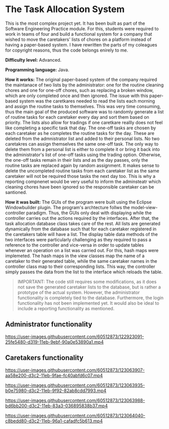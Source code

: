 # The Task Allocation System
This is the most complex project yet. It has been built as part of the Software Engineering Practice module. For this, students were required to work in teams of four and build a functional system for a company that wished to move the caretakers' lists of chores on a platform instead of having a paper-based system. I have rewritten the parts of my coleagues for copyright reasons, thus the code belongs enirely to me.  

**Difficulty level:** Advanced. 

**Programming language:** Java.

**How it works:** The original paper-based system of the company required the maintanace of two lists by the administrator: one for the routine cleaning chores and one for one-off chores, such as replacing a broken window, which are only completed once and then ignored. The issue with this paper-based system was the caretkares needed to read the lists each morning and assign the routine tasks to themselves. This was very time consuming, thus the main goal of the produced software was to randomly generate a list of routine tasks for each caretaker every day and sort them based on priority. The lists also allow for tradings if one caretkare reallly does not feel like completing a specific task that day. The one-off tasks are chosen by each caretaker as he completes the routine tasks for the day. These are deleted from the admnistrator list and added to their personal lists. No two caretakres can assign themselves the same one-off task. The only way to delete them from a personal list is either to complete it or bring it back into the administrator's list of one-off tasks using the trading option. Otherwise, the one-off tasks remain in their lists and as the day passes, only the routine tasks are replaced again by random assignment. It makes sense to delete the uncompleted routine tasks from each caretaker list as the same caretaker will not be required those tasks the next day too. This is why a reporting compnenet would be very useful to inform the adminsteatr which cleaning chores have been ignored so the responsible caretaker can be santioned.   

**How it was built:** The GUIs of the program were built using the Eclipse Windowbuilder plugin. The program's archtecture follws the model-view-controller paradigm. Thus, the GUIs only deal with displaying while the controller carries out the actions required by the interfaces. After that, the task allocation database class takes care of the rest. All lists are generated dynamically from the database such that for each caretaker registered in the caretakers table will have a list. The display table data methods of the two interfaces were particularly challenging as they required to pass a reference to the controller and vice-versa in order to update tables whenever an operation on a list was carried out. For this, hash maps were implemeted. The hash maps in the view classes map the name of a caretaker to their generated table, while the same caretaker names in the controller class map to their corresponding lists. This way, the controller simply passes the data from the list to the interface which reloads the table.  

> IMPORTANT: The code still requires some modifications, as it does not save the generated caretaker lists to the database, but is rather a prototype of the actual system. However, the administrator functionality is completely tied to the database. Furthermore, the login functionality has not been implemented yet. It would also be ideal to include a reporting functionality as mentioned. 

## Administrator functionality 
https://user-images.githubusercontent.com/60512873/122923091-25fe5480-d319-11eb-9ebf-90a0e53890a1.mp4

## Caretakers functionality
https://user-images.githubusercontent.com/60512873/123063907-aa58e200-d3c2-11eb-9fae-fc40abfd6c07.mp4

https://user-images.githubusercontent.com/60512873/123063935-b0e75980-d3c2-11eb-9f92-82ab8cdd7993.mp4

https://user-images.githubusercontent.com/60512873/123063988-bd6bb200-d3c2-11eb-83a3-036895838b37.mp4

https://user-images.githubusercontent.com/60512873/123064040-c8bedd80-d3c2-11eb-96a1-cafadfc5b613.mp4













